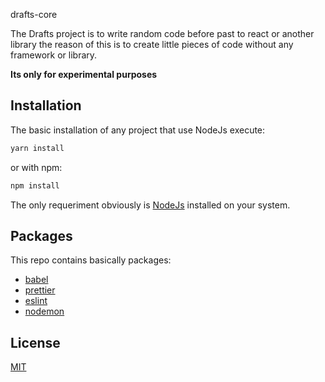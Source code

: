 drafts-core

The Drafts project is to write random code before past to react or another
library the reason of this is to create little pieces of code without any
framework or library.

**Its only for experimental purposes**

## Installation

The basic installation of any project that use NodeJs execute:

```bash
yarn install
```
or with npm:
```bash
npm install
```
The only requeriment obviously is
[NodeJs](https://nodejs.org/en/download) installed on your
system.

## Packages
This repo contains basically packages:
- [babel](https://babeljs.io)
- [prettier](https://prettier.io)
- [eslint](https://eslint.org)
- [nodemon](https://nodemon.io)

## License
[MIT](https://choosealicense.com/licenses/mit/)

